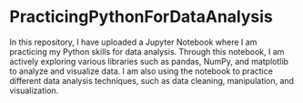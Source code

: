 # PracticingPythonForDataAnalysis
In this  repository, I have uploaded a Jupyter Notebook where I am practicing my Python skills for data analysis.
Through this notebook, I am actively exploring various libraries such as pandas, NumPy, and matplotlib to analyze and visualize data. I am also using the notebook to practice different data analysis techniques, such as data cleaning, manipulation, and visualization.
